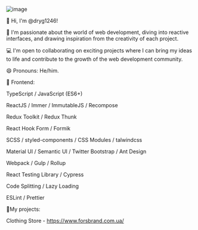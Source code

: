 ![image](https://github.com/dryg1246/dryg1246/assets/135627434/cae5f1ca-b290-43d1-955f-31ef45cc8b29)


👋 Hi, I'm @dryg1246!

👀 I'm passionate about the world of web development, diving into reactive interfaces, and drawing inspiration from the creativity of each project.

💻 I'm open to collaborating on exciting projects where I can bring my ideas to life and contribute to the growth of the web development community.

😄 Pronouns: He/him.

🌝  Frontend:

TypeScript / JavaScript (ES6+)

ReactJS / Immer / ImmutableJS  / Recompose

Redux Toolkit / Redux Thunk 

React Hook Form / Formik

SCSS / styled-components / CSS Modules  / talwindcss

Material UI / Semantic UI / Twitter Bootstrap / Ant Design

Webpack / Gulp / Rollup

React Testing Library / Cypress

Code Splitting / Lazy Loading

ESLint / Prettier

💼My projects:

Clothing Store -  https://www.forsbrand.com.ua/

